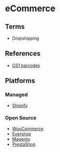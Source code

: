 # eCommerce

## Terms

- Dropshipping

<!--
https://www.udemy.com/course/starting-an-ecommerce-business-in-pakistan/
-->

## References

- [GS1 barcodes](https://gs1.org/standards/barcodes)

## Platforms

### Managed

- [Shopify](https://shopify.com)

<!--
https://castleit.io
-->

### Open Source

- [WooCommerce](https://woocommerce.com)
- [Evershop](https://github.com/evershopcommerce/evershop)
- [Magento](https://magento.com)
- [PrestaShop](https://prestashop.com)

<!--
https://snipcart.com
Ecwid
Drupal Commerce / Ubercart
OpenCart
Easy Digital
Virtuemart

https://github.com/medusajs/medusa
https://github.com/saleor/saleor
https://github.com/spree/spree
https://github.com/reactioncommerce/reaction
https://github.com/magento/magento2
https://github.com/vuestorefront/vue-storefront
https://github.com/bagisto/bagisto
https://github.com/solidusio/solidus
https://github.com/vendure-ecommerce/vendure
https://github.com/microweber/microweber
https://github.com/shopware/platform
https://github.com/shuup/shuup
https://github.com/cezerin/cezerin
https://github.com/evershopcommerce/evershop
https://github.com/netlify/gocommerce
-->

<!--
Brazil

https://empresas.koin.com.br/
https://empresas.koin.com.br/koinpay
https://bling.com.br
https://nloja.com/br
https://yampi.com.br
https://criarlojanuvemshop.com.br
https://godaddy.com/pt-br/sites/loja-online
https://wbuy.com.br
https://shopify.com/br/loja-virtual
https://pt.wix.com/ecommerce/loja-virtual
https://hostinger.com.br/loja-virtual
https://lojavirtual.com.br
https://tray.com.br
https://nuvemshop.com.br
https://lojaintegrada.com.br
https://dlojavirtual.com/
https://shopster.com.br
-->
